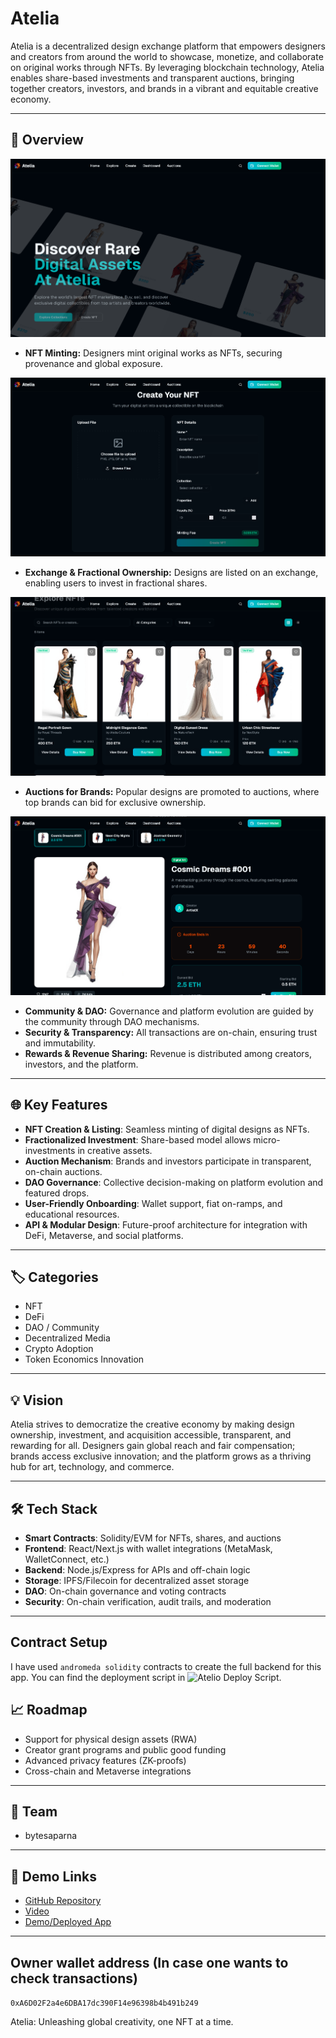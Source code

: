# Atelia

Atelia is a decentralized design exchange platform that empowers designers and creators from around the world to showcase, monetize, and collaborate on original works through NFTs. By leveraging blockchain technology, Atelia enables share-based investments and transparent auctions, bringing together creators, investors, and brands in a vibrant and equitable creative economy.

---

## 🚀 Overview

![Atelia Home](public/atelia-home.png)


- **NFT Minting:** Designers mint original works as NFTs, securing provenance and global exposure.

![Atelia Create](public/atelia-create.png)


- **Exchange & Fractional Ownership:** Designs are listed on an exchange, enabling users to invest in fractional shares.

![Atelia Shares](public/atelia-shares.png)


- **Auctions for Brands:** Popular designs are promoted to auctions, where top brands can bid for exclusive ownership.

![Atelia Auction](public/atelia-auction.png)


- **Community & DAO:** Governance and platform evolution are guided by the community through DAO mechanisms.
- **Security & Transparency:** All transactions are on-chain, ensuring trust and immutability.
- **Rewards & Revenue Sharing:** Revenue is distributed among creators, investors, and the platform.

---

## 🌐 Key Features

- **NFT Creation & Listing**: Seamless minting of digital designs as NFTs.
- **Fractionalized Investment**: Share-based model allows micro-investments in creative assets.
- **Auction Mechanism**: Brands and investors participate in transparent, on-chain auctions.
- **DAO Governance**: Collective decision-making on platform evolution and featured drops.
- **User-Friendly Onboarding**: Wallet support, fiat on-ramps, and educational resources.
- **API & Modular Design**: Future-proof architecture for integration with DeFi, Metaverse, and social platforms.

---

## 🏷️ Categories

- NFT
- DeFi
- DAO / Community
- Decentralized Media
- Crypto Adoption
- Token Economics Innovation

---

## 💡 Vision

Atelia strives to democratize the creative economy by making design ownership, investment, and acquisition accessible, transparent, and rewarding for all. Designers gain global reach and fair compensation; brands access exclusive innovation; and the platform grows as a thriving hub for art, technology, and commerce.

---

## 🛠️ Tech Stack

- **Smart Contracts**: Solidity/EVM for NFTs, shares, and auctions
- **Frontend**: React/Next.js with wallet integrations (MetaMask, WalletConnect, etc.)
- **Backend**: Node.js/Express for APIs and off-chain logic
- **Storage**: IPFS/Filecoin for decentralized asset storage
- **DAO**: On-chain governance and voting contracts
- **Security**: On-chain verification, audit trails, and moderation

---


## Contract Setup
I have used `andromeda solidity` contracts to create the full backend for this app. You can find the deployment script in ![Atelio Deploy Script](docs/HackathonDeploy.s.sol).

## 📈 Roadmap

- Support for physical design assets (RWA)
- Creator grant programs and public good funding
- Advanced privacy features (ZK-proofs)
- Cross-chain and Metaverse integrations

---

## 👥 Team

- bytesaparna

---

## 📎 Demo Links

- [GitHub Repository](https://github.com/bytesaparna/atelia)
- [Video](https://drive.google.com/drive/folders/1TH78grEf4oFpjf1alpyHZyNejcM0eyow)
- [Demo/Deployed App](https://atelia.vercel.app/)


---

## Owner wallet address (In case one wants to check transactions)
`0xA6D02F2a4e6DBA17dc390F14e96398b4b491b249`


Atelia: Unleashing global creativity, one NFT at a time.
